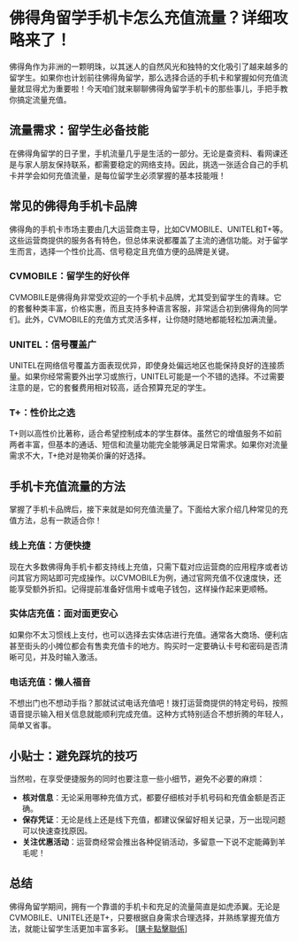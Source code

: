 # 佛得角留学手机卡怎么充值流量？详细攻略来了！

佛得角作为非洲的一颗明珠，以其迷人的自然风光和独特的文化吸引了越来越多的留学生。如果你也计划前往佛得角留学，那么选择合适的手机卡和掌握如何充值流量就显得尤为重要啦！今天咱们就来聊聊佛得角留学手机卡的那些事儿，手把手教你搞定流量充值。

## 流量需求：留学生必备技能

在佛得角留学的日子里，手机流量几乎是生活的一部分。无论是查资料、看网课还是与家人朋友保持联系，都需要稳定的网络支持。因此，挑选一张适合自己的手机卡并学会如何充值流量，是每位留学生必须掌握的基本技能哦！

## 常见的佛得角手机卡品牌

佛得角的手机卡市场主要由几大运营商主导，比如CVMOBILE、UNITEL和T+等。这些运营商提供的服务各有特色，但总体来说都覆盖了主流的通信功能。对于留学生而言，选择一个性价比高、信号稳定且充值方便的品牌是关键。

### CVMOBILE：留学生的好伙伴
CVMOBILE是佛得角非常受欢迎的一个手机卡品牌，尤其受到留学生的青睐。它的套餐种类丰富，价格实惠，而且支持多种语言客服，非常适合初到佛得角的同学们。此外，CVMOBILE的充值方式灵活多样，让你随时随地都能轻松加满流量。

### UNITEL：信号覆盖广
UNITEL在网络信号覆盖方面表现优异，即使身处偏远地区也能保持良好的连接质量。如果你经常需要外出学习或旅行，UNITEL可能是一个不错的选择。不过需要注意的是，它的套餐费用相对较高，适合预算充足的学生。

### T+：性价比之选
T+则以高性价比著称，适合希望控制成本的学生群体。虽然它的增值服务不如前两者丰富，但基本的通话、短信和流量功能完全能够满足日常需求。如果你对流量需求不大，T+绝对是物美价廉的好选择。

## 手机卡充值流量的方法

掌握了手机卡品牌后，接下来就是如何充值流量了。下面给大家介绍几种常见的充值方法，总有一款适合你！

### 线上充值：方便快捷
现在大多数佛得角手机卡都支持线上充值，只需下载对应运营商的应用程序或者访问其官方网站即可完成操作。以CVMOBILE为例，通过官网充值不仅速度快，还能享受额外折扣。记得提前准备好信用卡或电子钱包，这样操作起来更顺畅。

### 实体店充值：面对面更安心
如果你不太习惯线上支付，也可以选择去实体店进行充值。通常各大商场、便利店甚至街头的小摊位都会有售卖充值卡的地方。购买时一定要确认卡号和密码是否清晰可见，并及时输入激活。

### 电话充值：懒人福音
不想出门也不想动手指？那就试试电话充值吧！拨打运营商提供的特定号码，按照语音提示输入相关信息就能顺利完成充值。这种方式特别适合不想折腾的年轻人，简单又省事。

## 小贴士：避免踩坑的技巧

当然啦，在享受便捷服务的同时也要注意一些小细节，避免不必要的麻烦：
- **核对信息**：无论采用哪种充值方式，都要仔细核对手机号码和充值金额是否正确。
- **保存凭证**：无论是线上还是线下充值，都建议保留好相关记录，万一出现问题可以快速查找原因。
- **关注优惠活动**：运营商经常会推出各种促销活动，多留意一下说不定能薅到羊毛呢！

## 总结

佛得角留学期间，拥有一个靠谱的手机卡和充足的流量简直是如虎添翼。无论是CVMOBILE、UNITEL还是T+，只要根据自身需求合理选择，并熟练掌握充值方法，就能让留学生活更加丰富多彩。 [[購卡點擊聯係](https://t.me/s/esim1088)]